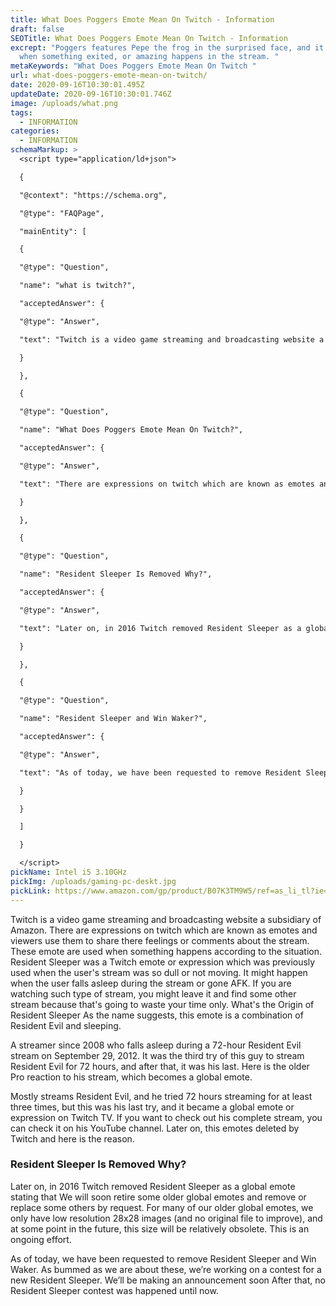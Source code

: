 ```yaml
---
title: What Does Poggers Emote Mean On Twitch - Information
draft: false
SEOTitle: What Does Poggers Emote Mean On Twitch - Information
excrept: "Poggers features Pepe the frog in the surprised face, and it is used
  when something exited, or amazing happens in the stream. "
metaKeywords: "What Does Poggers Emote Mean On Twitch "
url: what-does-poggers-emote-mean-on-twitch/
date: 2020-09-16T10:30:01.495Z
updateDate: 2020-09-16T10:30:01.746Z
image: /uploads/what.png
tags:
  - INFORMATION
categories:
  - INFORMATION
schemaMarkup: >
  <script type="application/ld+json">

  {

  "@context": "https://schema.org",

  "@type": "FAQPage",

  "mainEntity": [

  {

  "@type": "Question",

  "name": "what is twitch?",

  "acceptedAnswer": {

  "@type": "Answer",

  "text": "Twitch is a video game streaming and broadcasting website a subsidiary of Amazon. "

  }

  },

  {

  "@type": "Question",

  "name": "What Does Poggers Emote Mean On Twitch?",

  "acceptedAnswer": {

  "@type": "Answer",

  "text": "There are expressions on twitch which are known as emotes and viewers use them to share there feelings or comments about the stream. These emote are used when something happens according to the situation."

  }

  },

  {

  "@type": "Question",

  "name": "Resident Sleeper Is Removed Why?",

  "acceptedAnswer": {

  "@type": "Answer",

  "text": "Later on, in 2016 Twitch removed Resident Sleeper as a global emote stating that We will soon retire some older global emotes and remove or replace some others by request. For many of our older global emotes, we only have low resolution 28x28 images and at some point in the future, this size will be relatively obsolete. This is an ongoing effort."

  }

  },

  {

  "@type": "Question",

  "name": "Resident Sleeper and Win Waker?",

  "acceptedAnswer": {

  "@type": "Answer",

  "text": "As of today, we have been requested to remove Resident Sleeper and Win Waker. As bummed as we are about these, we’re working on a contest for a new Resident Sleeper. We’ll be making an announcement soon"

  }

  }

  ]

  }

  </script>
pickName: Intel i5 3.10GHz
pickImg: /uploads/gaming-pc-deskt.jpg
pickLink: https://www.amazon.com/gp/product/B07K3TM9W5/ref=as_li_tl?ie=UTF8&camp=1789&creative=9325&creativeASIN=B07K3TM9W5&linkCode=as2&tag=technikaya-20&linkId=fc0da53721530aa8589679a47dd0cdc8
---
```

Twitch is a video game streaming and broadcasting website a subsidiary of Amazon. There are expressions on twitch which are known as emotes and viewers use them to share there feelings or comments about the stream. These emote are used when something happens according to the situation. Resident Sleeper was a Twitch emote or expression which was previously used when the user's stream was so dull or not moving. It might happen when the user falls asleep during the stream or gone AFK. If you are watching such type of stream, you might leave it and find some other stream because that's going to waste your time only. What's the Origin of Resident Sleeper As the name suggests, this emote is a combination of Resident Evil and sleeping. 

A  streamer since 2008 who falls asleep during a 72-hour Resident Evil stream on September 29, 2012. It was the third try of this guy to stream Resident Evil for 72 hours, and after that, it was his last. Here is the older Pro reaction to his stream, which becomes a global emote.

Mostly streams Resident Evil, and he tried 72 hours streaming for at least three times, but this was his last try, and it became a global emote or expression on Twitch TV. If you want to check out his complete stream, you can check it on his YouTube channel. Later on, this emotes deleted by Twitch and here is the reason.

### Resident Sleeper Is Removed Why?

 Later on, in 2016 Twitch removed Resident Sleeper as a global emote stating that
We will soon retire some older global emotes and remove or replace some others by request. For many of our older global emotes, we only have low resolution 28x28 images (and no original file to improve), and at some point in the future, this size will be relatively obsolete. This is an ongoing effort.

As of today, we have been requested to remove Resident Sleeper and Win Waker. As bummed as we are about these, we’re working on a contest for a new Resident Sleeper. We’ll be making an announcement soon
After that, no Resident Sleeper contest was happened until now.